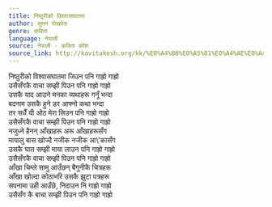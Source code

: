 ```yaml
---
title: निष्ठुरीको विश्वासघातमा
author: सुमन पोखरेल
genre: कविता
language: नेपाली
source: नेपाली - कविता कोश
source_link: http://kavitakosh.org/kk/%E0%A4%B8%E0%A5%81%E0%A4%AE%E0%A4%A8_%E0%A4%AA%E0%A5%8B%E0%A4%96%E0%A4%B0%E0%A5%87%E0%A4%B2
---
```


निष्ठुरीको विश्वासघातमा जिउन पनि गाह्रो गाह्रो  
उसैसँगकै वाचा सम्झी पिउन पनि गाह्रो गाह्रो  
उसकै याद आउने मनका व्यथाहरू गनूँ भन्दा  
बदनाम उसकै हुने डर आफ्नो कथा भन्दा  
तर सधैँ यी ओठ मेरा सिउन पनि गाह्रो गाह्रो  
उसैसँगकै वाचा सम्झी पिउन पनि गाह्रो गाह्रो  
नजुध्ने हैनन् आँखाहरू अरू आँखाहरूसँग  
मायालु बास खोज्दै नजीक नजीक आ\\'कासँग  
उसकै घात सम्झी माया लाउन पनि गाह्रो गाह्रो  
उसैसँगकै वाचा सम्झी पिउन पनि गाह्रो गाह्रो  
आँखा चिम्ले सामु आउँछन् बैगुनीकै चित्रहरू  
आँखा खोल्दा कोठाभरि उसकै झुटा पत्रहरू  
सपनामा उही आउँछे, निदाउन नि गाह्रो गाह्रो  
उसैसँग कै बाचा सम्झी पिउन पनि गाह्रो गाह्रो
